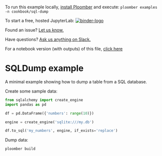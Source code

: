 <!-- start header -->
To run this example locally, [install Ploomber](https://docs.ploomber.io/en/latest/get-started/quick-start.html) and execute: `ploomber examples -n cookbook/sql-dump`

To start a free, hosted JupyterLab: [![binder-logo](https://binder.ploomber.io/badge_logo.svg)](https://binder.ploomber.io/v2/gh/ploomber/binder-env/main?urlpath=git-pull%3Frepo%3Dhttps%253A%252F%252Fgithub.com%252Fploomber%252Fprojects%26urlpath%3Dlab%252Ftree%252Fprojects%252Fcookbook/sql-dump%252FREADME.ipynb%26branch%3Dmaster)

Found an issue? [Let us know.](https://github.com/ploomber/projects/issues/new?title=cookbook/sql-dump%20issue)

Have questions? [Ask us anything on Slack.](https://ploomber.io/community/)

For a notebook version (with outputs) of this file, [click here](https://github.com/ploomber/projects/blob/master/cookbook/sql-dump/README.ipynb)
<!-- end header -->



# SQLDump example

<!-- start description -->
A minimal example showing how to dump a table from a SQL database.
<!-- end description -->

Create some sample data:

```python
from sqlalchemy import create_engine
import pandas as pd

df = pd.DataFrame({'numbers': range(10)})

engine = create_engine('sqlite:///my.db')

df.to_sql('my_numbers', engine, if_exists='replace')
```

Dump data:

```sh
ploomber build
```
